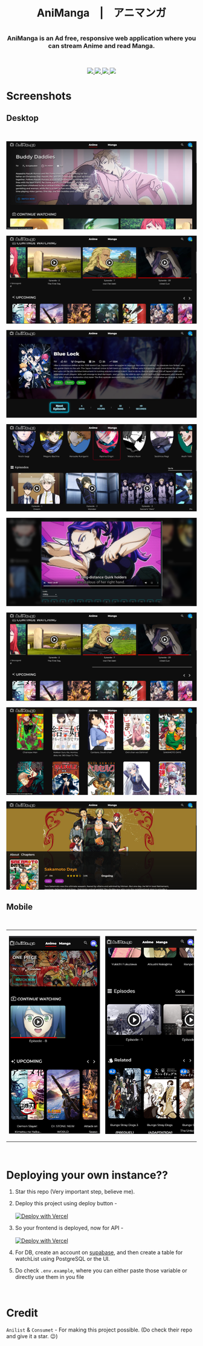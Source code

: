 <h1 align="center">AniManga &nbsp;&nbsp; | &nbsp;&nbsp; アニマンガ<h1/>
<p align="center"> 
  <h3 align="center"> AniManga is an Ad free, responsive web application where you can stream Anime and read Manga.</h3>
<p/>

<br />
<p align="center">
  <a href="https://beta.reactjs.org/">
    <img src="https://img.shields.io/github/package-json/dependency-version/KunwarVSuryavanshi/animanga-v2/react?filename=package.json&color=5fd9fb&logo=react&labelColor=222435&style=flat-square">
  </a>
  <a href="https://redux-toolkit.js.org/">
    <img src="https://img.shields.io/github/package-json/dependency-version/KunwarVSuryavanshi/animanga-v2/@reduxjs/toolkit?filename=package.json&label=redux-toolkit&color=593d88&logo=redux&labelColor=242526&style=flat-square&logoColor=b58bf7">
  </a>
  <a href="https://mui.com/">
    <img src="https://img.shields.io/github/package-json/dependency-version/KunwarVSuryavanshi/animanga-v2/@mui/material?filename=package.json&label=mui&color=007FFF&logo=mui&labelColor=242526&style=flat-square&logoColor=007FFF">
  </a>
  <a href="https://supabase.com/">
    <img src="https://img.shields.io/github/package-json/dependency-version/KunwarVSuryavanshi/animanga-v2/@supabase/supabase-js?filename=package.json&label=supabase&color=20ce80&logo=supabase&labelColor=242526&style=flat-square&logoColor=20ce80">
  </a>
</p>

# Screenshots

## Desktop

<br/>

![banner](./blob/banner1.png)
<br/>

![airing](./blob/continue.png)
<br/>

![details](./blob/details1.png)
<br/>

![details](./blob/details2.png)
<br/>

![watch](./blob/player.png)
<br/>

![continue](./blob/continue.png)
<br/>

![manga](./blob/manga.png)
<br/>

![manga-details](./blob/manga_details.png)
<br/>

## Mobile

<br/>

<table>
<tr>
  <td>

![mobile](./blob/home_mobile.png)

  </td>
  <td>

![mobile](./blob/watch_mob.png)

  </td>
</tr>
</table>

<br />

# Deploying your own instance??

1. Star this repo (Very important step, believe me).
2. Deploy this project using deploy button - <br/> <br/>
   [![Deploy with Vercel](https://vercel.com/button)](https://vercel.com/new/clone?repository-url=https://github.com/KunwarVSuryavanshi/animanga-v2)

3. So your frontend is deployed, now for API - <br/> <br/>
   [![Deploy with Vercel](https://vercel.com/button)](https://vercel.com/new/clone?repository-url=https%3A%2F%2Fgithub.com%2Fconsumet%2Fapi.consumet.org)

4. For DB, create an account on [supabase](https://supabase.com/), and then create a table for watchList using PostgreSQL or the UI.

5. Do check `.env.example`, where you can either paste those variable or directly use them in you file

<br/>

# Credit

`Anilist` & `Consumet` - For making this project possible. (Do check their repo and give it a star. &#128521;)
